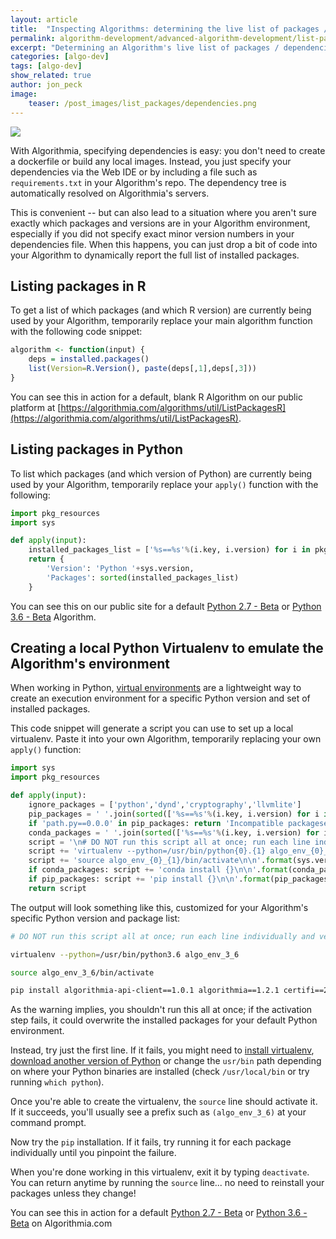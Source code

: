 ```yaml
---
layout: article
title:  "Inspecting Algorithms: determining the live list of packages / dependencies"
permalink: algorithm-development/advanced-algorithm-development/list-packages/
excerpt: "Determining an Algorithm's live list of packages / dependencies and creating local execution environments"
categories: [algo-dev]
tags: [algo-dev]
show_related: true
author: jon_peck
image:
    teaser: /post_images/list_packages/dependencies.png
---
```


<img src="{{site.cdnurl}}{{site.baseurl}}/images/post_images/list_packages/dependencies_wide.png" class="syn-image-responsive">

With Algorithmia, specifying dependencies is easy: you don't need to create a dockerfile or build any local images. Instead, you just specify your dependencies via the Web IDE or by including a file such as `requirements.txt` in your Algorithm's repo. The dependency tree is automatically resolved on Algorithmia's servers.

This is convenient -- but can also lead to a situation where you aren't sure exactly which packages and versions are in your Algorithm environment, especially if you did not specify exact minor version numbers in your dependencies file. When this happens, you can just drop a bit of code into your Algorithm to dynamically report the full list of installed packages.

## Listing packages in R

To get a list of which packages (and which R version) are currently being used by your Algorithm, temporarily replace your main algorithm function with the following code snippet:

```r
algorithm <- function(input) {
    deps = installed.packages()
    list(Version=R.Version(), paste(deps[,1],deps[,3]))
}
```

You can see this in action for a default, blank R Algorithm on our public platform at [https://algorithmia.com/algorithms/util/ListPackagesR](https://algorithmia.com/algorithms/util/ListPackagesR).

## Listing packages in Python

To list which packages (and which version of Python) are currently being used by your Algorithm, temporarily replace your `apply()` function with the following:

```python
import pkg_resources
import sys

def apply(input):
    installed_packages_list = ['%s==%s'%(i.key, i.version) for i in pkg_resources.working_set]
    return {
        'Version': 'Python '+sys.version,
        'Packages': sorted(installed_packages_list)
    }
```

You can see this on our public site for a default [Python 2.7 - Beta](https://algorithmia.com/algorithms/util/ListPackagesPython27Beta) or [Python 3.6 - Beta](https://algorithmia.com/algorithms/util/ListPackagesPython36Beta) Algorithm.


## Creating a local Python Virtualenv to emulate the Algorithm's environment

When working in Python, [virtual environments](https://docs.python-guide.org/dev/virtualenvs/) are a lightweight way to create an execution environment for a specific Python version and set of installed packages.

This code snippet will generate a script you can use to set up a local virtualenv. Paste it into your own Algorithm, temporarily replacing your own `apply()` function:

```python
import sys
import pkg_resources

def apply(input):
    ignore_packages = ['python','dynd','cryptography','llvmlite']
    pip_packages = ' '.join(sorted(['%s==%s'%(i.key, i.version) for i in pkg_resources.working_set if 'conda' not in i.key and i.key not in ignore_packages]))
    if 'path.py==0.0.0' in pip_packages: return 'Incompatible packageset; please use a newer Algorithm type such as: Python{}-Beta'.format(sys.version_info.major)
    conda_packages = ' '.join(sorted(['%s==%s'%(i.key, i.version) for i in pkg_resources.working_set if 'conda' in i.key]))
    script = '\n# DO NOT run this script all at once; run each line individually and verify, as you may need to adjust paths to your python binaries\n\n'
    script += 'virtualenv --python=/usr/bin/python{0}.{1} algo_env_{0}_{1}\n\n'.format(sys.version_info.major, sys.version_info.minor)
    script += 'source algo_env_{0}_{1}/bin/activate\n\n'.format(sys.version_info.major, sys.version_info.minor)
    if conda_packages: script += 'conda install {}\n\n'.format(conda_packages)
    if pip_packages: script += 'pip install {}\n\n'.format(pip_packages)
    return script
```

The output will look something like this, customized for your Algorithm's specific Python version and package list:

```bash
# DO NOT run this script all at once; run each line individually and verify, as you may need to adjust paths to your python binaries

virtualenv --python=/usr/bin/python3.6 algo_env_3_6

source algo_env_3_6/bin/activate

pip install algorithmia-api-client==1.0.1 algorithmia==1.2.1 certifi==2019.9.11 chardet==3.0.4 enum34==1.1.6 idna==2.8 pip==18.1 python-dateutil==2.8.0 requests==2.22.0 setuptools==41.0.1 six==1.12.0 urllib3==1.25.6 wheel==0.33.4
```

As the warning implies, you shouldn't run this all at once; if the activation step fails, it could overwrite the installed packages for your default Python environment.

Instead, try just the first line. If it fails, you might need to [install virtualenv](https://virtualenv.pypa.io/en/stable/installation/), [download another version of Python](https://www.python.org/downloads/) or change the `usr/bin` path depending on where your Python binaries are installed (check `/usr/local/bin` or try running `which python`).

Once you're able to create the virtualenv, the `source` line should activate it. If it succeeds, you'll usually see a prefix such as `(algo_env_3_6)` at your command prompt.

Now try the `pip` installation. If it fails, try running it for each package individually until you pinpoint the failure.

When you're done working in this virtualenv, exit it by typing `deactivate`. You can return anytime by running the `source` line... no need to reinstall your packages unless they change!

You can see this in action for a default [Python 2.7 - Beta](https://algorithmia.com/algorithms/util/CreateVenvScriptPython27Beta) or [Python 3.6 - Beta](https://algorithmia.com/algorithms/util/CreateVenvScriptPython36Beta) on Algorithmia.com
